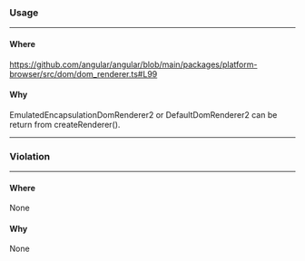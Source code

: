 ### Usage

---
#### Where

https://github.com/angular/angular/blob/main/packages/platform-browser/src/dom/dom_renderer.ts#L99

#### Why

EmulatedEncapsulationDomRenderer2 or DefaultDomRenderer2 can be return from  createRenderer().

------------------------

### Violation

---
#### Where

None 

#### Why

None